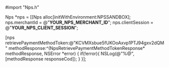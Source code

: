 #import "Nps.h"

Nps *nps = [[Nps alloc]initWithEnvironment:NPSSANDBOX];
nps.merchantId = @"__YOUR_NPS_MERCHANT_ID__";
nps.clientSession = @"__YOUR_NPS_CLIENT_SESSION__";

[nps retrievePaymentMethodToken:@"KCVMXsbue5fUKOoAxvp1PTJ94gxv2dQM"
              methodResponse:^(NpsRetrievePaymentMethodTokenResponse* methodResponse, NSError *error) {
                if(!error){
                    NSLog(@"%@", [methodResponse responseCod]);
                }
}];

